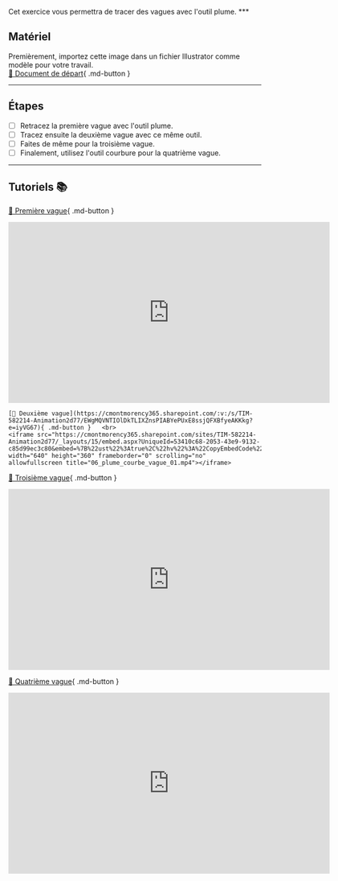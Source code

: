 



<p class="spacer"> Cet exercice vous permettra de tracer des vagues avec l'outil plume.   
***  


## Matériel

Premièrement, importez cette image dans un fichier Illustrator comme modèle pour votre travail.   
[📁 Document de départ](https://cmontmorency365.sharepoint.com/:i:/s/TIM-582214-Animation2d77/EREv99kXAY1GjVi0NoHaIucBUCIs_RHGdK4DWmnyGO_l7w?e=qCPMkF){ .md-button }   <br>

***  

## Étapes

- [ ] Retracez la première vague avec l'outil plume.
- [ ] Tracez ensuite la deuxième vague avec ce même outil.
- [ ] Faites de même pour la troisième vague.
- [ ] Finalement, utilisez l'outil courbure pour la quatrième vague.

***  

## Tutoriels 📚


[📁  Première vague](https://cmontmorency365.sharepoint.com/:v:/s/TIM-582214-Animation2d77/EXkcpWNVAOBDqzOmS63rWzwBS4ynwW5x2yCJibCCS2o66w?e=LN2Pqh){ .md-button }   <br>
<iframe src="https://cmontmorency365.sharepoint.com/sites/TIM-582214-Animation2d77/_layouts/15/embed.aspx?UniqueId=63a51c79-0055-43e0-ab33-a64badeb5b3c&embed=%7B%22ust%22%3Atrue%2C%22hv%22%3A%22CopyEmbedCode%22%7D&referrer=StreamWebApp&referrerScenario=EmbedDialog.Create" width="640" height="360" frameborder="0" scrolling="no" allowfullscreen title="04_plume_courbe_sinus.mp4"></iframe>

    [📁 Deuxième vague](https://cmontmorency365.sharepoint.com/:v:/s/TIM-582214-Animation2d77/EWgMQVNTIOlDkTLIXZnsPIABYePUxE8ssjQFXBfyeAKKkg?e=iyVG67){ .md-button }   <br>
    <iframe src="https://cmontmorency365.sharepoint.com/sites/TIM-582214-Animation2d77/_layouts/15/embed.aspx?UniqueId=53410c68-2053-43e9-9132-c85d99ec3c80&embed=%7B%22ust%22%3Atrue%2C%22hv%22%3A%22CopyEmbedCode%22%7D&referrer=StreamWebApp&referrerScenario=EmbedDialog.Create" width="640" height="360" frameborder="0" scrolling="no" allowfullscreen title="06_plume_courbe_vague_01.mp4"></iframe>
      
  [📁  Troisième vague](https://cmontmorency365.sharepoint.com/:v:/s/TIM-582214-Animation2d77/ERIzlbpMuapHq67UV4z_5msB08KAW1oX_BGmZSu7kwW2rA?e=ZZxvhW){ .md-button }   <br>
  <iframe src="https://cmontmorency365.sharepoint.com/sites/TIM-582214-Animation2d77/_layouts/15/embed.aspx?UniqueId=ba953312-b94c-47aa-abae-d4578cffe66b&embed=%7B%22ust%22%3Atrue%2C%22hv%22%3A%22CopyEmbedCode%22%7D&referrer=StreamWebApp&referrerScenario=EmbedDialog.Create" width="640" height="360" frameborder="0" scrolling="no" allowfullscreen title="07_plume_courbe_vague_02.mp4"></iframe>

  [📁  Quatrième vague](https://cmontmorency365.sharepoint.com/:v:/s/TIM-582214-Animation2d77/EdEBCUstOuBDm53ceqGbNVsBIwBWuH7GxkZr7qhPyYix9w?e=AsghsH){ .md-button }   <br>
  <iframe src="https://cmontmorency365.sharepoint.com/sites/TIM-582214-Animation2d77/_layouts/15/embed.aspx?UniqueId=4b0901d1-3a2d-43e0-9b9d-dc7aa19b355b&embed=%7B%22ust%22%3Atrue%2C%22hv%22%3A%22CopyEmbedCode%22%7D&referrer=StreamWebApp&referrerScenario=EmbedDialog.Create" width="640" height="360" frameborder="0" scrolling="no" allowfullscreen title="01_outil_courbure.mp4"></iframe>